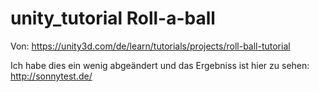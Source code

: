 # unity_tutorial Roll-a-ball

Von:
https://unity3d.com/de/learn/tutorials/projects/roll-ball-tutorial

Ich habe dies ein wenig abgeändert und das Ergebniss ist hier zu sehen:
http://sonnytest.de/
